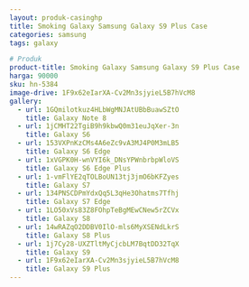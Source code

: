 ```yaml
---
layout: produk-casinghp
title: Smoking Galaxy Samsung Galaxy S9 Plus Case
categories: samsung
tags: galaxy

# Produk
product-title: Smoking Galaxy Samsung Galaxy S9 Plus Case
harga: 90000
sku: hn-5384
image-drive: 1F9x62eIarXA-Cv2Mn3sjyieL5B7hVcM8
gallery:
  - url: 1GQmilotkuz4HLbWgMNJAtUBbBuawSZtO
    title: Galaxy Note 8
  - url: 1jCMHT22TgiB9h9kbwQ0m31euJqXer-3n
    title: Galaxy S6
  - url: 153VXPnKzCMs4A6eZc9vA3MJ4P0M3mLB5
    title: Galaxy S6 Edge
  - url: 1xVGPK0H-wnVYI6k_DNsYPWnbrbpWloVS
    title: Galaxy S6 Edge Plus
  - url: 1-vmFlYE2qTOLBoUN13tj3jmO6bKFZyes
    title: Galaxy S7
  - url: 134PNSCDPmYdxQq5L3qHe3Ohatms7Tfhj
    title: Galaxy S7 Edge
  - url: 1LO50xVs83Z8FOhpTeBgMEwCNew5rZCVx
    title: Galaxy S8
  - url: 14wRAZqO2DDBV0IlO-mls6MyXSENdLkrS
    title: Galaxy S8 Plus
  - url: 1j7Cy28-UXZTltMyCjcbLM7BqtDD32TqX
    title: Galaxy S9
  - url: 1F9x62eIarXA-Cv2Mn3sjyieL5B7hVcM8
    title: Galaxy S9 Plus
---
```


